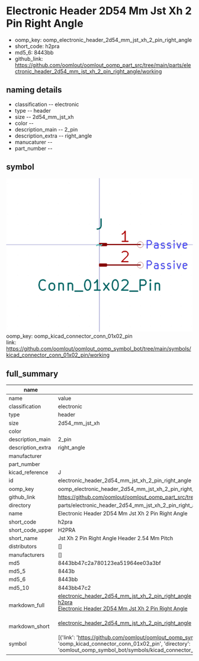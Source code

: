 # Electronic Header 2D54 Mm Jst Xh 2 Pin Right Angle

  
* oomp_key: oomp_electronic_header_2d54_mm_jst_xh_2_pin_right_angle 
* short_code: h2pra
* md5_6: 8443bb  
* github_link: https://github.com/oomlout/oomlout_oomp_part_src/tree/main/parts/electronic_header_2d54_mm_jst_xh_2_pin_right_angle/working  
## naming details
* classification -- electronic
* type -- header
* size -- 2d54_mm_jst_xh
* color -- 
* description_main -- 2_pin
* description_extra -- right_angle
* manucaturer -- 
* part_number -- 



## symbol

![](symbol/0/working/working_600.png)  
oomp_key: oomp_kicad_connector_conn_01x02_pin  
link: https://github.com/oomlout/oomlout_oomp_symbol_bot/tree/main/symbols/kicad_connector_conn_01x02_pin/working  


## full_summary
| name | value | 
| --- | --- | 
| name | value | 
| classification | electronic | 
| type | header | 
| size | 2d54_mm_jst_xh | 
| color |  | 
| description_main | 2_pin | 
| description_extra | right_angle | 
| manufacturer |  | 
| part_number |  | 
| kicad_reference | J | 
| id | electronic_header_2d54_mm_jst_xh_2_pin_right_angle | 
| oomp_key | oomp_electronic_header_2d54_mm_jst_xh_2_pin_right_angle | 
| github_link | https://github.com/oomlout/oomlout_oomp_part_src/tree/main/parts/electronic_header_2d54_mm_jst_xh_2_pin_right_angle/working | 
| directory | parts/electronic_header_2d54_mm_jst_xh_2_pin_right_angle | 
| name | Electronic Header 2D54 Mm Jst Xh 2 Pin Right Angle | 
| short_code | h2pra | 
| short_code_upper | H2PRA | 
| short_name | Jst Xh 2 Pin Right Angle Header 2.54 Mm Pitch | 
| distributors | [] | 
| manufacturers | [] | 
| md5 | 8443bb47c2a780123ea51964ee03a3bf | 
| md5_5 | 8443b | 
| md5_6 | 8443bb | 
| md5_10 | 8443bb47c2 | 
| markdown_full | [electronic_header_2d54_mm_jst_xh_2_pin_right_angle](https://github.com/oomlout/oomlout_oomp_part_src/tree/main/parts/electronic_header_2d54_mm_jst_xh_2_pin_right_angle/working)<br>[h2pra](https://github.com/oomlout/oomlout_oomp_part_src/tree/main/parts/electronic_header_2d54_mm_jst_xh_2_pin_right_angle/working)<br>[Electronic Header 2D54 Mm Jst Xh 2 Pin Right Angle](https://github.com/oomlout/oomlout_oomp_part_src/tree/main/parts/electronic_header_2d54_mm_jst_xh_2_pin_right_angle/working)<br><br> | 
| markdown_short | [electronic_header_2d54_mm_jst_xh_2_pin_right_angle](https://github.com/oomlout/oomlout_oomp_part_src/tree/main/parts/electronic_header_2d54_mm_jst_xh_2_pin_right_angle/working)<br><br> | 
| symbol | [{'link': 'https://github.com/oomlout/oomlout_oomp_symbol_bot/tree/main/symbols/kicad_connector_conn_01x02_pin', 'oomp_key': 'oomp_kicad_connector_conn_01x02_pin', 'directory': 'oomlout_oomp_symbol_bot/symbols/kicad_connector_conn_01x02_pin//working/working.kicad_sym'}] | 
